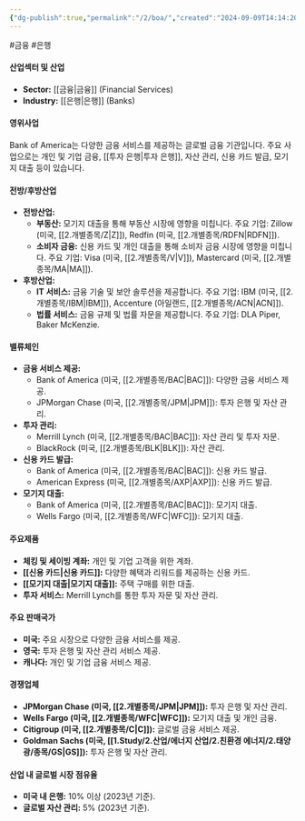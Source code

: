 ```yaml
---
{"dg-publish":true,"permalink":"/2/boa/","created":"2024-09-09T14:14:20.606+09:00","updated":"2025-06-03T20:05:58.042+09:00"}
---
```


#금융 #은행 


#### 산업섹터 및 산업

- **Sector:** [[금융\|금융]] (Financial Services)
- **Industry:** [[은행\|은행]] (Banks)

#### 영위사업

Bank of America는 다양한 금융 서비스를 제공하는 글로벌 금융 기관입니다. 주요 사업으로는 개인 및 기업 금융, [[투자 은행\|투자 은행]], 자산 관리, 신용 카드 발급, 모기지 대출 등이 있습니다.

#### 전방/후방산업

- **전방산업:**
    - **부동산:** 모기지 대출을 통해 부동산 시장에 영향을 미칩니다. 주요 기업: Zillow (미국, [[2.개별종목/Z\|Z]]), Redfin (미국, [[2.개별종목/RDFN\|RDFN]]).
    - **소비자 금융:** 신용 카드 및 개인 대출을 통해 소비자 금융 시장에 영향을 미칩니다. 주요 기업: Visa (미국, [[2.개별종목/V\|V]]), Mastercard (미국, [[2.개별종목/MA\|MA]]).
- **후방산업:**
    - **IT 서비스:** 금융 기술 및 보안 솔루션을 제공합니다. 주요 기업: IBM (미국, [[2.개별종목/IBM\|IBM]]), Accenture (아일랜드, [[2.개별종목/ACN\|ACN]]).
    - **법률 서비스:** 금융 규제 및 법률 자문을 제공합니다. 주요 기업: DLA Piper, Baker McKenzie.

#### 밸류체인

- **금융 서비스 제공:**
    - Bank of America (미국, [[2.개별종목/BAC\|BAC]]): 다양한 금융 서비스 제공.
    - JPMorgan Chase (미국, [[2.개별종목/JPM\|JPM]]): 투자 은행 및 자산 관리.
- **투자 관리:**
    - Merrill Lynch (미국, [[2.개별종목/BAC\|BAC]]): 자산 관리 및 투자 자문.
    - BlackRock (미국, [[2.개별종목/BLK\|BLK]]): 자산 관리.
- **신용 카드 발급:**
    - Bank of America (미국, [[2.개별종목/BAC\|BAC]]): 신용 카드 발급.
    - American Express (미국, [[2.개별종목/AXP\|AXP]]): 신용 카드 발급.
- **모기지 대출:**
    - Bank of America (미국, [[2.개별종목/BAC\|BAC]]): 모기지 대출.
    - Wells Fargo (미국, [[2.개별종목/WFC\|WFC]]): 모기지 대출.

#### 주요제품

- **체킹 및 세이빙 계좌:** 개인 및 기업 고객을 위한 계좌.
- **[[신용 카드\|신용 카드]]:** 다양한 혜택과 리워드를 제공하는 신용 카드.
- **[[모기지 대출\|모기지 대출]]:** 주택 구매를 위한 대출.
- **투자 서비스:** Merrill Lynch를 통한 투자 자문 및 자산 관리.

#### 주요 판매국가

- **미국:** 주요 시장으로 다양한 금융 서비스를 제공.
- **영국:** 투자 은행 및 자산 관리 서비스 제공.
- **캐나다:** 개인 및 기업 금융 서비스 제공.

#### 경쟁업체

- **JPMorgan Chase (미국, [[2.개별종목/JPM\|JPM]]):** 투자 은행 및 자산 관리.
- **Wells Fargo (미국, [[2.개별종목/WFC\|WFC]]):** 모기지 대출 및 개인 금융.
- **Citigroup (미국, [[2.개별종목/C\|C]]):** 글로벌 금융 서비스 제공.
- **Goldman Sachs (미국, [[1.Study/2.산업/에너지 산업/2.친환경 에너지/2.태양광/종목/GS\|GS]]):** 투자 은행 및 자산 관리.

#### 산업 내 글로벌 시장 점유율

- **미국 내 은행:** 10% 이상 (2023년 기준).
- **글로벌 자산 관리:** 5% (2023년 기준).